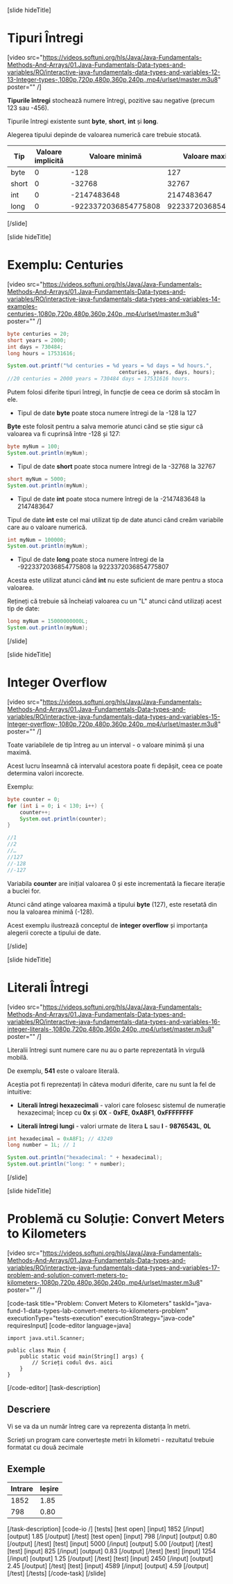 [slide hideTitle]
# Tipuri Întregi
[video src="https://videos.softuni.org/hls/Java/Java-Fundamentals-Methods-And-Arrays/01.Java-Fundamentals-Data-types-and-variables/RO/interactive-java-fundamentals-data-types-and-variables-12-13-Integer-types-,1080p,720p,480p,360p,240p,.mp4/urlset/master.m3u8" poster="" /]

**Tipurile întregi** stochează numere întregi, pozitive sau negative (precum 123 sau -456).

Tipurile întregi existente sunt **byte**, **short**, **int** și **long**.

Alegerea tipului depinde de valoarea numerică care trebuie stocată.

| Tip | Valoare implicită | Valoare minimă | Valoare maximă | Dimensiune |
|-----|------|-----|------|-----|
| byte | 0 | -128 | 127 | 8 bit |
| short | 0 | -32768 | 32767 | 16 bit |
| int | 0 | -2147483648 | 2147483647 | 32 bit |
| long | 0 | -9223372036854775808 | 9223372036854775807 | 64 bit |

[/slide]

[slide hideTitle]
# Exemplu: Centuries

[video src="https://videos.softuni.org/hls/Java/Java-Fundamentals-Methods-And-Arrays/01.Java-Fundamentals-Data-types-and-variables/RO/interactive-java-fundamentals-data-types-and-variables-14-examples-centuries-,1080p,720p,480p,360p,240p,.mp4/urlset/master.m3u8" poster="" /]

```java live
byte centuries = 20; 
short years = 2000; 
int days = 730484;
long hours = 17531616; 

System.out.printf("%d centuries = %d years = %d days = %d hours.", 
                                    centuries, years, days, hours);
//20 centuries = 2000 years = 730484 days = 17531616 hours.
```

Putem folosi diferite tipuri întregi, în funcție de ceea ce dorim să stocăm în ele.  

- Tipul de date **byte** poate stoca numere întregi de la -128 la 127

**Byte** este folosit pentru a salva memorie atunci când se știe sigur că valoarea va fi cuprinsă între -128 și 127:

```java live
byte myNum = 100;
System.out.println(myNum);
```

- Tipul de date **short** poate stoca numere întregi de la -32768 la 32767

```java live
short myNum = 5000;
System.out.println(myNum);
```

- Tipul de date **int** poate stoca numere întregi de la -2147483648 la 2147483647

Tipul de date **int** este cel mai utilizat tip de date atunci când creăm variabile care au o valoare numerică.


```java live
int myNum = 100000;
System.out.println(myNum);
```

- Tipul de date **long** poate stoca numere întregi de la -9223372036854775808 la 9223372036854775807

Acesta este utilizat atunci când **int** nu este suficient de mare pentru a stoca valoarea.

Rețineți că trebuie să încheiați valoarea cu un "L" atunci când utilizați acest tip de date:

```java live
long myNum = 15000000000L;
System.out.println(myNum);
```

[/slide]


[slide hideTitle]
# Integer Overflow

[video src="https://videos.softuni.org/hls/Java/Java-Fundamentals-Methods-And-Arrays/01.Java-Fundamentals-Data-types-and-variables/RO/interactive-java-fundamentals-data-types-and-variables-15-Integer-overflow-,1080p,720p,480p,360p,240p,.mp4/urlset/master.m3u8" poster="" /]

Toate variabilele de tip întreg au un interval - o valoare minimă și una maximă. 

Acest lucru înseamnă că intervalul acestora poate fi depășit, ceea ce poate determina valori incorecte.

Exemplu:
```java
byte counter = 0;
for (int i = 0; i < 130; i++) {
    counter++;
    System.out.println(counter);
}

//1
//2
//…
//127
//-128
//-127
```

Variabila **counter** are inițial valoarea 0 și este incrementată la fiecare iterație a buclei for. 

Atunci când atinge valoarea maximă a tipului **byte** (127), este resetată din nou la valoarea minimă (-128). 

Acest exemplu ilustrează conceptul de **integer overflow** și importanța alegerii corecte a tipului de date.

[/slide]

[slide hideTitle]
# Literali Întregi
[video src="https://videos.softuni.org/hls/Java/Java-Fundamentals-Methods-And-Arrays/01.Java-Fundamentals-Data-types-and-variables/RO/interactive-java-fundamentals-data-types-and-variables-16-integer-literals-,1080p,720p,480p,360p,240p,.mp4/urlset/master.m3u8" poster="" /]

Literalii întregi sunt numere care nu au o parte reprezentată în virgulă mobilă.

De exemplu, **541** este o valoare literală.

Aceștia pot fi reprezentați în câteva moduri diferite, care nu sunt la fel de intuitive:

- **Literali întregi hexazecimali** - valori care folosesc sistemul de numerație hexazecimal; încep cu **0x** și **0X** - **0xFE**, **0xA8F1**, **0xFFFFFFFF**

- **Literali întregi lungi** - valori urmate de litera **L** sau **l** - **9876543L**, **0L**

```java live
int hexadecimal = 0xA8F1; // 43249
long number = 1L; // 1

System.out.println("hexadecimal: " + hexadecimal);
System.out.println("long: " + number);
```
[/slide]


[slide hideTitle]
# Problemă cu Soluție: Convert Meters to Kilometers

[video src="https://videos.softuni.org/hls/Java/Java-Fundamentals-Methods-And-Arrays/01.Java-Fundamentals-Data-types-and-variables/RO/interactive-java-fundamentals-data-types-and-variables-17-problem-and-solution-convert-meters-to-kilometers-,1080p,720p,480p,360p,240p,.mp4/urlset/master.m3u8" poster="" /]

[code-task title="Problem: Convert Meters to Kilometers" taskId="java-fund-1-data-types-lab-convert-meters-to-kilometers-problem" executionType="tests-execution" executionStrategy="java-code" requiresInput]
[code-editor language=java]
```
import java.util.Scanner;

public class Main {
    public static void main(String[] args) {
        // Scrieți codul dvs. aici
    }
}
```
[/code-editor]
[task-description]
## Descriere
Vi se va da un număr întreg care va reprezenta distanța în metri.

Scrieți un program care convertește metri în kilometri - rezultatul trebuie formatat cu două zecimale

## Exemple
|**Intrare**|**Ieșire**|
|-----|------|
| 1852 | 1.85 |
| 798 | 0.80 |


[/task-description]
[code-io /]
[tests]
[test open]
[input]
1852
[/input]
[output]
1.85
[/output]
[/test]
[test open]
[input]
798
[/input]
[output]
0.80
[/output]
[/test]
[test]
[input]
5000
[/input]
[output]
5.00
[/output]
[/test]
[test]
[input]
825
[/input]
[output]
0.83
[/output]
[/test]
[test]
[input]
1254
[/input]
[output]
1.25
[/output]
[/test]
[test]
[input]
2450
[/input]
[output]
2.45
[/output]
[/test]
[test]
[input]
4589
[/input]
[output]
4.59
[/output]
[/test]
[/tests]
[/code-task]
[/slide]


